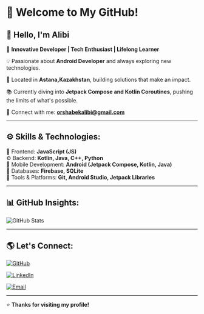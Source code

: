 # 🌟 Welcome to My GitHub!

## 👋 Hello, I'm Alibi

🚀 **Innovative Developer | Tech Enthusiast | Lifelong Learner**

💡 Passionate about **Android Developer** and always exploring new technologies.

📍 Located in **Astana,Kazakhstan**, building solutions that make an impact.

📚 Currently diving into **Jetpack Compose and Kotlin Coroutines**, pushing the limits of what's possible.

🔗 Connect with me: **orshabekalibi@gmail.com**

---

## ⚙️ Skills & Technologies:

🎨 Frontend: **JavaScript (JS)**  
⚙️ Backend: **Kotlin, Java, C++, Python**  
📱 Mobile Development: **Android (Jetpack Compose, Kotlin, Java)**  
💾 Databases: **Firebase, SQLite**  
🔧 Tools & Platforms: **Git, Android Studio, Jetpack Libraries**  


---

## 📊 GitHub Insights:


![GitHub Stats](https://github-readme-stats.vercel.app/api?username=xvmble&show_icons=true&theme=dracula)


---

## 🌎 Let's Connect:

[![GitHub](https://img.shields.io/badge/GitHub-181717?style=for-the-badge&logo=github&logoColor=white)](https://github.com/xvmble)

[![LinkedIn](https://img.shields.io/badge/LinkedIn-0077B5?style=for-the-badge&logo=linkedin&logoColor=white)](https://www.linkedin.com/in/alibi-orshabek-470133199/)

[![Email](https://img.shields.io/badge/Email-EA4335?style=for-the-badge&logo=gmail&logoColor=white)](mailto:orshabekalibi@gmail.com)

---

⭐ **Thanks for visiting my profile!**
